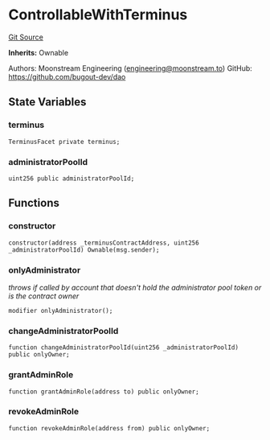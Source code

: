 # ControllableWithTerminus
[Git Source](https://github.com/G7DAO/protocol/blob/1e1f8f95881a2f3fd7dca8655f2c3270ce027c4e/contracts/security/terminus/ControllableWithTerminus.sol)

**Inherits:**
Ownable

Authors: Moonstream Engineering (engineering@moonstream.to)
GitHub: https://github.com/bugout-dev/dao


## State Variables
### terminus

```solidity
TerminusFacet private terminus;
```


### administratorPoolId

```solidity
uint256 public administratorPoolId;
```


## Functions
### constructor


```solidity
constructor(address _terminusContractAddress, uint256 _administratorPoolId) Ownable(msg.sender);
```

### onlyAdministrator

*throws if called by account that doesn't hold the administrator pool token
or is the contract owner*


```solidity
modifier onlyAdministrator();
```

### changeAdministratorPoolId


```solidity
function changeAdministratorPoolId(uint256 _administratorPoolId) public onlyOwner;
```

### grantAdminRole


```solidity
function grantAdminRole(address to) public onlyOwner;
```

### revokeAdminRole


```solidity
function revokeAdminRole(address from) public onlyOwner;
```

